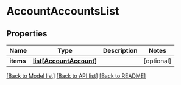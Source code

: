 # AccountAccountsList

## Properties
Name | Type | Description | Notes
------------ | ------------- | ------------- | -------------
**items** | [**list[AccountAccount]**](AccountAccount.md) |  | [optional] 

[[Back to Model list]](../README.md#documentation-for-models) [[Back to API list]](../README.md#documentation-for-api-endpoints) [[Back to README]](../README.md)

